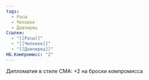 ```yaml
---
tags:
  - Расы
  - Человек
  - Давлирец
Ссылки:
  - "[[Расы]]"
  - "[[Человек]]"
  - "[[Давлирец]]"
НБ.Компромисс: "2"
---
```

Дипломатия в стиле СМА:
+2 на броски компромисса









